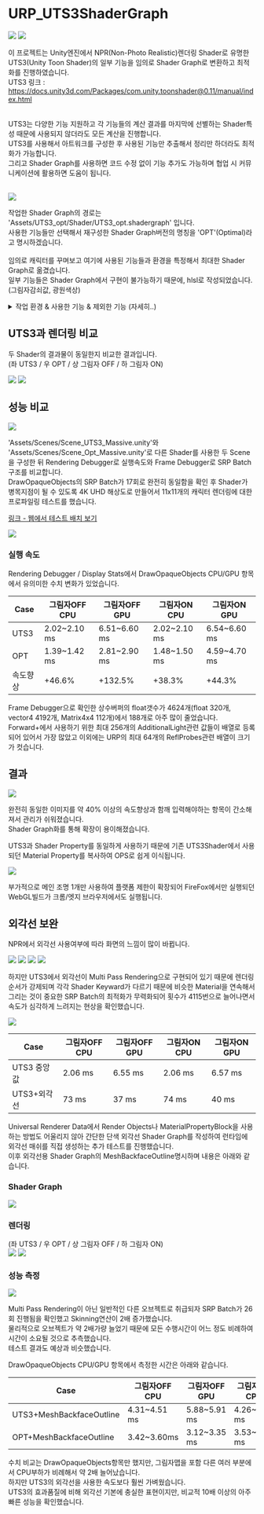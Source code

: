 # URP_UTS3ShaderGraph


<img src="https://github.com/haiun/URP_UTS3ShaderGraph/blob/main/ReadmeImage/K-012.png?raw=true"/>
<img src="https://github.com/haiun/URP_UTS3ShaderGraph/blob/main/ReadmeImage/K-013.png?raw=true"/>

이 프로젝트는 Unity엔진에서 NPR(Non-Photo Realistic)렌더링 Shader로 유명한 UTS3(Unity Toon Shader)의 일부 기능을 임의로 Shader Graph로 변환하고 최적화를 진행하였습니다.<br>
UTS3 링크 : https://docs.unity3d.com/Packages/com.unity.toonshader@0.11/manual/index.html <br>
<br>

UTS3는 다양한 기능 지원하고 각 기능들의 계산 결과를 마지막에 선별하는 Shader특성 때문에 사용되지 않더라도 모든 계산을 진행합니다.<br>
UTS3를 사용해서 아트워크를 구성한 후 사용된 기능만 추출해서 정리만 하더라도 최적화가 가능합니다.<br>
그리고 Shader Graph를 사용하면 코드 수정 없이 기능 추가도 가능하며 협업 시 커뮤니케이션에 활용하면 도움이 됩니다.<br>
<br>

<img src="https://github.com/haiun/URP_UTS3ShaderGraph/blob/main/ReadmeImage/shadergraph.png?raw=true"/>

작업한 Shader Graph의 경로는 'Assets/UTS3_opt/Shader/UTS3_opt.shadergraph' 입니다.<br>
사용한 기능들만 선택해서 재구성한 Shader Graph버전의 명칭을 'OPT'(Optimal)라고 명시하겠습니다.<br>
<br>
임의로 캐릭터를 꾸며보고 여기에 사용된 기능들과 환경을 특정해서 최대한 Shader Graph로 옮겼습니다.<br>
일부 기능들은 Shader Graph에서 구현이 불가능하기 때문에, hlsl로 작성되었습니다. (그림자감쇠값, 광원색상)<br>

<details>
  <summary>작업 환경 & 사용한 기능 & 제외한 기능 (자세히..)</summary>
  
작업 환경 : Unity6 (6000.0.41f1), URP, 포워드렌더링, Cascade Shadow Map, 메인광원1개<br>

사용한 기능
- Three Color Map and Control Map Settings
  - Base Map
  - Normal Map
- Shading Steps and Feather Settings
  - Base Color Step & Feather
  - Shading Color Step & Feather
- Highlight Settings
  - Highlight Power
  - Specular Mode Soft Only
- Rim Light
  - Color & Level

제외한 기능
- Outline Settings (Shader Graph가 Multi Pass를 지원하지 않음 / 글의 마지막에 보완함)
- Material Capture Settings
- Emission Settings
- Angel Ring Projection Settings
- Metaverse Settings
</details>

## UTS3과 렌더링 비교


두 Shader의 결과물이 동일한지 비교한 결과입니다.<br>
(좌 UTS3 / 우 OPT / 상 그림자 OFF / 하 그림자 ON)<br>

<img src="https://github.com/haiun/URP_UTS3ShaderGraph/blob/main/ReadmeImage/comp_no_shadow.gif?raw=true"/>
<img src="https://github.com/haiun/URP_UTS3ShaderGraph/blob/main/ReadmeImage/comp_shadow.gif?raw=true"/>

## 성능 비교

<img src="https://github.com/haiun/URP_UTS3ShaderGraph/blob/main/ReadmeImage/speed_test.png?raw=true"/>

'Assets/Scenes/Scene_UTS3_Massive.unity'와 'Assets/Scenes/Scene_Opt_Massive.unity'로 다른 Shader를 사용한 두 Scene을 구성한 뒤 Rendering Debugger로 실행속도와 Frame Debugger로 SRP Batch구조를 비교합니다.<br>
DrawOpaqueObjects의 SRP Batch가 17회로 완전히 동일함을 확인 후 Shader가 병목지점이 될 수 있도록 4K UHD 해상도로 만들어서 11x11개의 캐릭터 렌더링에 대한 프로파일링 테스트를 했습니다.<br>

[링크 - 웹에서 테스트 배치 보기](https://haiun.github.io/UnityChan_TEST/ "WebGl버전 실행")<br>

<img src="https://github.com/haiun/URP_UTS3ShaderGraph/blob/main/ReadmeImage/srp_batch_17.gif?raw=true"/>

### 실행 속도

Rendering Debugger / Display Stats에서 DrawOpaqueObjects CPU/GPU 항목에서 유의미한 수치 변화가 있었습니다.<br>

| Case | 그림자OFF CPU | 그림자OFF GPU | 그림자ON CPU | 그림자ON GPU |
| ------ | ------ | ------| ------ | ------ |
| UTS3 | 2.02~2.10 ms | 6.51~6.60 ms | 2.02~2.10 ms | 6.54~6.60 ms |
| OPT | 1.39~1.42 ms | 2.81~2.90 ms | 1.48~1.50 ms | 4.59~4.70 ms |
| 속도향상 | +46.6% | +132.5% | +38.3% | +44.3% |

Frame Debugger으로 확인한 상수버퍼의 float갯수가 4624개(float 320개, vector4 4192개, Matrix4x4 112개)에서 188개로 아주 많이 줄었습니다.<br>
Forward+에서 사용하기 위한 최대 256개의 AdditionalLight관련 값들이 배열로 등록 되어 있어서 가장 많았고 이외에는 URP의 최대 64개의 ReflProbes관련 배열이 크기가 컷습니다.<br>

## 결과

<img src="https://github.com/haiun/URP_UTS3ShaderGraph/blob/main/ReadmeImage/K-005.png?raw=true"/>

완전히 동일한 이미지를 약 40% 이상의 속도향상과 함깨 입력해야하는 항목이 간소해져서 관리가 쉬워졌습니다.<br>
Shader Graph화를 통해 확장이 용이해졌습니다.<br>

UTS3과 Shader Property를 동일하게 사용하기 때문에 기존 UTS3Shader에서 사용되던 Material Property를 복사하여 OPS로 쉽게 이식됩니다.<br>

<img src="https://github.com/haiun/URP_UTS3ShaderGraph/blob/main/ReadmeImage/K-008.png?raw=true"/>

부가적으로 메인 조명 1개만 사용하여 플랫폼 제한이 확장되어 FireFox에서만 실행되던 WebGL빌드가 크롬/엣지 브라우저에서도 실행됩니다.<br>


## 외각선 보완




NPR에서 외각선 사용여부에 따라 화면의 느낌이 많이 바뀝니다.<br>

<img src="https://github.com/haiun/URP_UTS3ShaderGraph/blob/main/ReadmeImage/K-015.png?raw=true"/>
<img src="https://github.com/haiun/URP_UTS3ShaderGraph/blob/main/ReadmeImage/K-012.png?raw=true"/>
<img src="https://github.com/haiun/URP_UTS3ShaderGraph/blob/main/ReadmeImage/K-017.png?raw=true"/>
<img src="https://github.com/haiun/URP_UTS3ShaderGraph/blob/main/ReadmeImage/K-013.png?raw=true"/>

하지만 UTS3에서 외각선이 Multi Pass Rendering으로 구현되어 있기 때문에 렌더링 순서가 강제되며 각각 Shader Keyward가 다르기 때문에 비슷한 Material을 연속해서 그리는 것이 중요한 SRP Batch의 최적화가 무력화되어 횟수가 4115번으로 늘어나면서 속도가 심각하게 느려지는 현상을 확인했습니다.<br>

<img src="https://github.com/haiun/URP_UTS3ShaderGraph/blob/main/ReadmeImage/srp_batch_failed_outline.gif?raw=true"/>

| Case | 그림자OFF CPU | 그림자OFF GPU | 그림자ON CPU | 그림자ON GPU |
| ------ | ------ | ------| ------ | ------ |
| UTS3 중앙값 | 2.06 ms | 6.55 ms | 2.06 ms | 6.57 ms |
| UTS3+외각선 | 73 ms | 37 ms | 74 ms | 40 ms |

Universal Renderer Data에서 Render Objects나 MaterialPropertyBlock을 사용하는 방법도 어울리지 않아 간단한 단색 외각선 Shader Graph를 작성하여 런타임에 외각선 매쉬를 직접 생성하는 추가 테스트를 진행했습니다.<br>
이후 외각선용 Shader Graph의 MeshBackfaceOutline명시하며 내용은 아래와 같습니다.<br>

### Shader Graph

<img src="https://github.com/haiun/URP_UTS3ShaderGraph/blob/main/ReadmeImage/K-006.png?raw=true"/>

### 렌더링

(좌 UTS3 / 우 OPT / 상 그림자 OFF / 하 그림자 ON)<br>
<img src="https://github.com/haiun/URP_UTS3ShaderGraph/blob/main/ReadmeImage/simple_outline.gif?raw=true"/>
<img src="https://github.com/haiun/URP_UTS3ShaderGraph/blob/main/ReadmeImage/simple_outline_shadow.gif?raw=true"/>

### 성능 측정

<img src="https://github.com/haiun/URP_UTS3ShaderGraph/blob/main/ReadmeImage/srp_batch_outline.gif?raw=true"/>

Multi Pass Rendering이 아닌 일반적인 다른 오브젝트로 취급되자 SRP Batch가 26회 진행됨을 확인했고 Skinning연산이 2배 증가했습니다.<br>
물리적으로 오브젝트가 약 2배가량 늘었기 때문에 모든 수행시간이 어느 정도 비례하여 시간이 소요될 것으로 추측했습니다.<br>
테스트 결과도 예상과 비슷했습니다.<br>

DrawOpaqueObjects CPU/GPU 항목에서 측정한 시간은 아래와 같습니다.

| Case | 그림자OFF CPU | 그림자OFF GPU | 그림자ON CPU | 그림자ON GPU |
| ------ | ------ | ------| ------ | ------ |
| UTS3+MeshBackfaceOutline | 4.31~4.51 ms | 5.88~5.91 ms | 4.26~4.63 ms | 5.82~5.89 ms |
| OPT+MeshBackfaceOutline | 3.42~3.60ms | 3.12~3.35 ms | 3.53~3.73 ms | 3.18~3.31 ms |

수치 비교는 DrawOpaqueObjects항목만 했지만, 그림자맵을 포함 다른 여러 부분에서 CPU부하가 비례해서 약 2배 늘어났습니다.<br>
하지만 UTS3의 외각선을 사용한 속도보다 훨씬 가벼웠습니다.<br>
UTS3의 효과품질에 비해 외각선 기본에 충실한 표현이지만, 비교적 10배 이상의 아주 빠른 성능을 확인했습니다.
